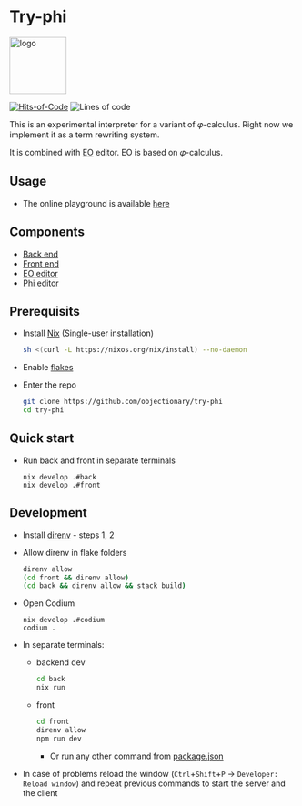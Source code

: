 # Try-phi

<img alt="logo" src="https://www.objectionary.com/cactus.svg" height="100px" />

[![Hits-of-Code](https://hitsofcode.com/github/objectionary/try-phi?branch=main)](https://hitsofcode.com/view/github/objectionary/try-phi?branch=main)
![Lines of code](https://img.shields.io/tokei/lines/github/objectionary/try-phi?style=flat-square)

This is an experimental interpreter for a variant of 𝜑-calculus.
Right now we implement it as a term rewriting system.

It is combined with [EO](https://github.com/objectionary/eo) editor. EO is based on 𝜑-calculus.

## Usage

- The online playground is available [here](https://www.objectionary.com/try-phi/?editor=phi&snippet=%5B%0A%20%20a%20-%3E%203%2C%0A%20%20b%20-%3E%20%5E0.a%0A%5D.b)

## Components

- [Back end](./back/)
- [Front end](./front/)
- [EO editor](https://github.com/br4ch1st0chr0n3/eo-editor)
- [Phi editor](https://github.com/br4ch1st0chr0n3/phi-editor)

## Prerequisits

- Install [Nix](https://nixos.org/download.html) (Single-user installation)
  ```sh
  sh <(curl -L https://nixos.org/nix/install) --no-daemon
  ```

- Enable [flakes](https://nixos.wiki/wiki/Flakes#Permanent)

- Enter the repo
  ```sh
  git clone https://github.com/objectionary/try-phi
  cd try-phi
  ```

## Quick start

- Run back and front in separate terminals
  ```console
  nix develop .#back
  nix develop .#front
  ```

## Development

- Install [direnv](https://nix.dev/tutorials/declarative-and-reproducible-developer-environments#direnv-automatically-activating-the-environment-on-directory-change) - steps 1, 2

- Allow direnv in flake folders
  ```sh
  direnv allow
  (cd front && direnv allow)
  (cd back && direnv allow && stack build)
  ```

- Open Codium
  ```console
  nix develop .#codium
  codium .
  ```

- In separate terminals:
  - backend dev
    ```sh
    cd back
    nix run
    ```
  - front
    ```sh
    cd front
    direnv allow
    npm run dev
    ```
    - Or run any other command from [package.json](package.json)

- In case of problems reload the window (`Ctrl`+`Shift`+`P` -> `Developer: Reload window`) and repeat previous commands to start the server and the client

<!-- TODO https://code.visualstudio.com/docs/editor/tasks#_compound-tasks

start server and client in different terminals -->